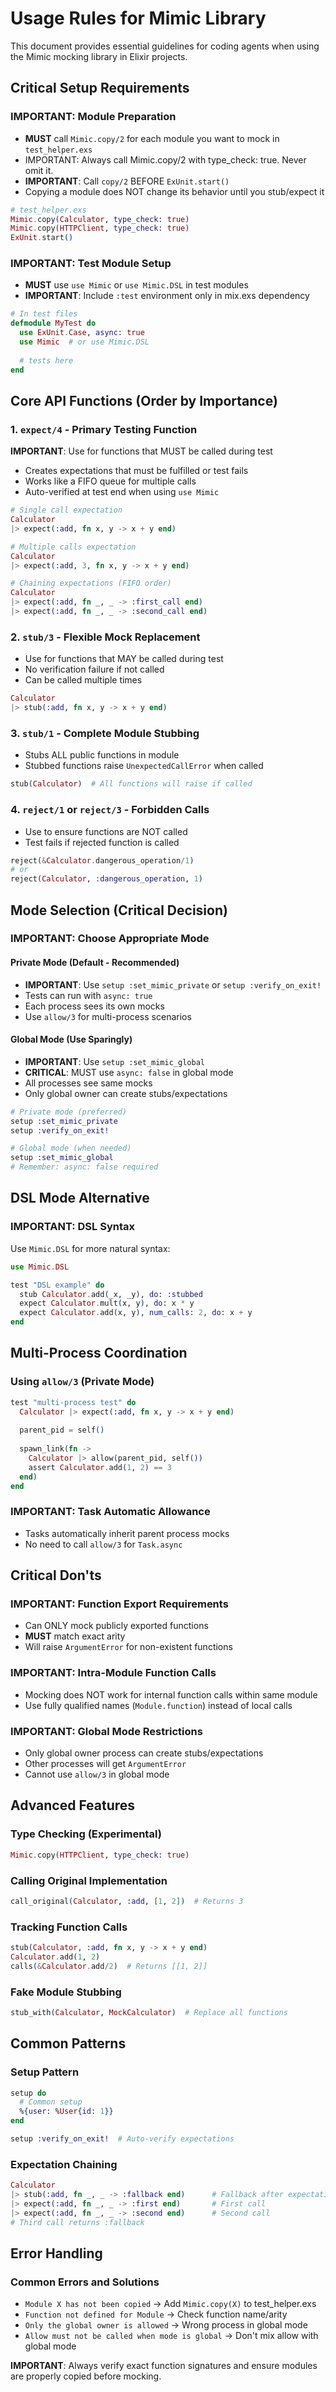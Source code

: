 # Usage Rules for Mimic Library

This document provides essential guidelines for coding agents when using the Mimic mocking library in Elixir projects.

## Critical Setup Requirements

### **IMPORTANT: Module Preparation**

- **MUST** call `Mimic.copy/2` for each module you want to mock in `test_helper.exs`
- IMPORTANT: Always call Mimic.copy/2 with type_check: true. Never omit it.
- **IMPORTANT**: Call `copy/2` BEFORE `ExUnit.start()`
- Copying a module does NOT change its behavior until you stub/expect it

```elixir
# test_helper.exs
Mimic.copy(Calculator, type_check: true)
Mimic.copy(HTTPClient, type_check: true)
ExUnit.start()
```

### **IMPORTANT: Test Module Setup**

- **MUST** use `use Mimic` or `use Mimic.DSL` in test modules
- **IMPORTANT**: Include `:test` environment only in mix.exs dependency

```elixir
# In test files
defmodule MyTest do
  use ExUnit.Case, async: true
  use Mimic  # or use Mimic.DSL
  
  # tests here
end
```

## Core API Functions (Order by Importance)

### 1. `expect/4` - Primary Testing Function

**IMPORTANT**: Use for functions that MUST be called during test

- Creates expectations that must be fulfilled or test fails
- Works like a FIFO queue for multiple calls
- Auto-verified at test end when using `use Mimic`

```elixir
# Single call expectation
Calculator
|> expect(:add, fn x, y -> x + y end)

# Multiple calls expectation
Calculator  
|> expect(:add, 3, fn x, y -> x + y end)

# Chaining expectations (FIFO order)
Calculator
|> expect(:add, fn _, _ -> :first_call end)
|> expect(:add, fn _, _ -> :second_call end)
```

### 2. `stub/3` - Flexible Mock Replacement

- Use for functions that MAY be called during test
- No verification failure if not called
- Can be called multiple times

```elixir
Calculator
|> stub(:add, fn x, y -> x + y end)
```

### 3. `stub/1` - Complete Module Stubbing

- Stubs ALL public functions in module
- Stubbed functions raise `UnexpectedCallError` when called

```elixir
stub(Calculator)  # All functions will raise if called
```

### 4. `reject/1` or `reject/3` - Forbidden Calls

- Use to ensure functions are NOT called
- Test fails if rejected function is called

```elixir
reject(&Calculator.dangerous_operation/1)
# or
reject(Calculator, :dangerous_operation, 1)
```

## Mode Selection (Critical Decision)

### **IMPORTANT: Choose Appropriate Mode**

#### Private Mode (Default - Recommended)

- **IMPORTANT**: Use `setup :set_mimic_private` or `setup :verify_on_exit!`
- Tests can run with `async: true`
- Each process sees its own mocks
- Use `allow/3` for multi-process scenarios

#### Global Mode (Use Sparingly)

- **IMPORTANT**: Use `setup :set_mimic_global`
- **CRITICAL**: MUST use `async: false` in global mode
- All processes see same mocks
- Only global owner can create stubs/expectations

```elixir
# Private mode (preferred)
setup :set_mimic_private
setup :verify_on_exit!

# Global mode (when needed)  
setup :set_mimic_global
# Remember: async: false required
```

## DSL Mode Alternative

### **IMPORTANT: DSL Syntax**

Use `Mimic.DSL` for more natural syntax:

```elixir
use Mimic.DSL

test "DSL example" do
  stub Calculator.add(_x, _y), do: :stubbed
  expect Calculator.mult(x, y), do: x * y
  expect Calculator.add(x, y), num_calls: 2, do: x + y
end
```

## Multi-Process Coordination

### Using `allow/3` (Private Mode)

```elixir
test "multi-process test" do
  Calculator |> expect(:add, fn x, y -> x + y end)
  
  parent_pid = self()
  
  spawn_link(fn ->
    Calculator |> allow(parent_pid, self())
    assert Calculator.add(1, 2) == 3
  end)
end
```

### **IMPORTANT**: Task Automatic Allowance  

- Tasks automatically inherit parent process mocks
- No need to call `allow/3` for `Task.async`

## Critical Don'ts

### **IMPORTANT: Function Export Requirements**

- Can ONLY mock publicly exported functions
- **MUST** match exact arity
- Will raise `ArgumentError` for non-existent functions

### **IMPORTANT: Intra-Module Function Calls**

- Mocking does NOT work for internal function calls within same module
- Use fully qualified names (`Module.function`) instead of local calls

### **IMPORTANT: Global Mode Restrictions**

- Only global owner process can create stubs/expectations
- Other processes will get `ArgumentError`
- Cannot use `allow/3` in global mode

## Advanced Features

### Type Checking (Experimental)

```elixir
Mimic.copy(HTTPClient, type_check: true)
```

### Calling Original Implementation

```elixir  
call_original(Calculator, :add, [1, 2])  # Returns 3
```

### Tracking Function Calls

```elixir
stub(Calculator, :add, fn x, y -> x + y end)
Calculator.add(1, 2)
calls(&Calculator.add/2)  # Returns [[1, 2]]
```

### Fake Module Stubbing

```elixir
stub_with(Calculator, MockCalculator)  # Replace all functions
```

## Common Patterns

### Setup Pattern

```elixir
setup do
  # Common setup
  %{user: %User{id: 1}}
end

setup :verify_on_exit!  # Auto-verify expectations
```

### Expectation Chaining

```elixir
Calculator
|> stub(:add, fn _, _ -> :fallback end)      # Fallback after expectations
|> expect(:add, fn _, _ -> :first end)       # First call
|> expect(:add, fn _, _ -> :second end)      # Second call  
# Third call returns :fallback
```

## Error Handling

### Common Errors and Solutions

- `Module X has not been copied` → Add `Mimic.copy(X)` to test_helper.exs
- `Function not defined for Module` → Check function name/arity
- `Only the global owner is allowed` → Wrong process in global mode
- `Allow must not be called when mode is global` → Don't mix allow with global mode

**IMPORTANT**: Always verify exact function signatures and ensure modules are properly copied before mocking.

